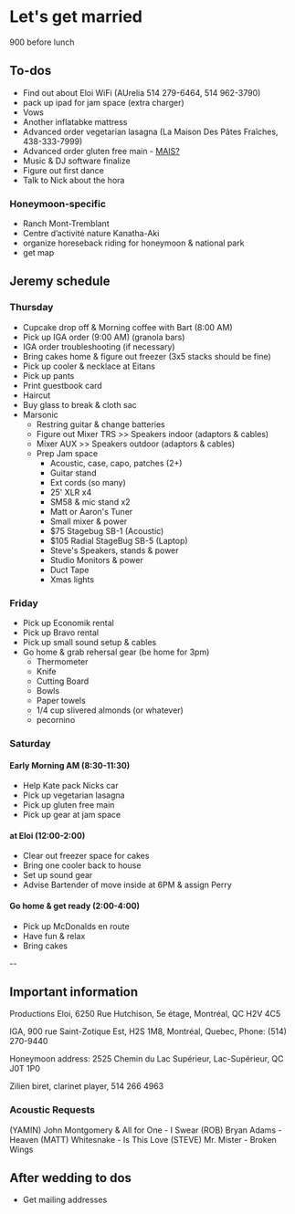 # Let's get married

900 before lunch

## To-dos

- Find out about Eloi WiFi (AUrelia 514 279-6464, 514 962-3790)
- pack up ipad for jam space (extra charger)
- Vows
- Another inflatabke mattress
- Advanced order vegetarian lasagna (La Maison Des Pâtes Fraîches, 438-333-7999)
- Advanced order gluten free main - [MAIS?](http://restaurantmais.com/)
- Music & DJ software finalize
- Figure out first dance
- Talk to Nick about the hora

### Honeymoon-specific

- Ranch Mont-Tremblant
- Centre d’activité nature Kanatha-Aki
- organize horeseback riding for honeymoon & national park
- get map

## Jeremy schedule

### Thursday

- Cupcake drop off & Morning coffee with Bart (8:00 AM)
- Pick up IGA order (9:00 AM) (granola bars)
- IGA order troubleshooting (if necessary)
- Bring cakes home & figure out freezer (3x5 stacks should be fine)
- Pick up cooler & necklace at Eitans
- Pick up pants
- Print guestbook card
- Haircut
- Buy glass to break & cloth sac
- Marsonic
  - Restring guitar & change batteries
  - Figure out Mixer TRS >> Speakers indoor (adaptors & cables)
  - Mixer AUX >> Speakers outdoor (adaptors & cables)
  - Prep Jam space
    - Acoustic, case, capo, patches (2+)
    - Guitar stand
    - Ext cords (so many)
    - 25' XLR x4
    - SM58 & mic stand x2
    - Matt or Aaron's Tuner
    - Small mixer & power
    - $75 Stagebug SB-1 (Acoustic)
    - $105 Radial StageBug SB-5 (Laptop)
    - Steve's Speakers, stands & power
    - Studio Monitors & power
    - Duct Tape
    - Xmas lights

### Friday

- Pick up Economik rental
- Pick up Bravo rental
- Pick up small sound setup & cables
- Go home & grab rehersal gear (be home for 3pm)
  - Thermometer
  - Knife
  - Cutting Board
  - Bowls
  - Paper towels
  - 1/4 cup slivered almonds (or whatever)
  - pecornino

### Saturday

#### Early Morning AM (8:30-11:30)

- Help Kate pack Nicks car
- Pick up vegetarian lasagna
- Pick up gluten free main
- Pick up gear at jam space

#### at Eloi (12:00-2:00)

- Clear out freezer space for cakes
- Bring one cooler back to house
- Set up sound gear
- Advise Bartender of move inside at 6PM & assign Perry

#### Go home & get ready (2:00-4:00)

- Pick up McDonalds en route
- Have fun & relax
- Bring cakes

--

## Important information

Productions Eloi, 6250 Rue Hutchison, 5e étage, Montréal, QC H2V 4C5

IGA, 900 rue Saint-Zotique Est, H2S 1M8, Montréal, Quebec, Phone: (514) 270-9440

Honeymoon address: 2525 Chemin du Lac Supérieur, Lac-Supérieur, QC J0T 1P0

Zilien biret, clarinet player, 514 266 4963

### Acoustic Requests

(YAMIN) John Montgomery & All for One - I Swear
(ROB) Bryan Adams - Heaven
(MATT) Whitesnake - Is This Love
(STEVE) Mr. Mister - Broken Wings

## After wedding to dos

- Get mailing addresses
